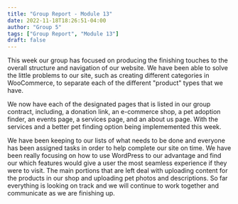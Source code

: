 ```yaml
---
title: "Group Report - Module 13"
date: 2022-11-18T18:26:51-04:00
author: "Group 5"
tags: ["Group Report", "Module 13"]
draft: false
---
```

This week our group has focused on producing the finishing touches to the overall structure and navigation of our website. We have been able to solve the little problems to our site, such as creating different categories in WooCommerce, to separate each of the different "product" types that we have.

We now have each of the designated pages that is listed in our group contract, including, a donation link, an e-commerce shop, a pet adoption finder, an events page, a services page, and an about us page. With the services and a better pet finding option being implememented this week.

We have been keeping to our lists of what needs to be done and everyone has been assigned tasks in order to help complete our site on time. We have been really focusing on how to use WordPress to our advantage and find our which features would give a user the most seamless experience if they were to visit. The main portions that are left deal with uploading content for the products in our shop and uploading pet photos and descriptions. So far everything is looking on track and we will continue to work together and communicate as we are finishing up. 

